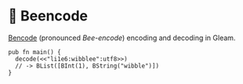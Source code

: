 # 🐝 Beencode

[Bencode](https://en.wikipedia.org/wiki/Bencode) (pronounced _Bee-encode_)
encoding and decoding in Gleam.

```gleam
pub fn main() {
  decode(<<"li1e6:wibblee":utf8>>)
  // -> BList([BInt(1), BString("wibble")])
}
```
